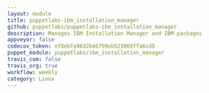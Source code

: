 ```yaml
---
layout: module
title: puppetlabs-ibm_installation_manager
github: puppetlabs/puppetlabs-ibm_installation_manager
description: Manages IBM Installation Manager and IBM packages
appveyor: false
codecov_token: ef8ebfa9632b46799eb523869ffa6cd5
puppet_module: puppetlabs/ibm_installation_manager
travis_com: false
travis_org: true
workflow: weekly
category: Linux
---
```

